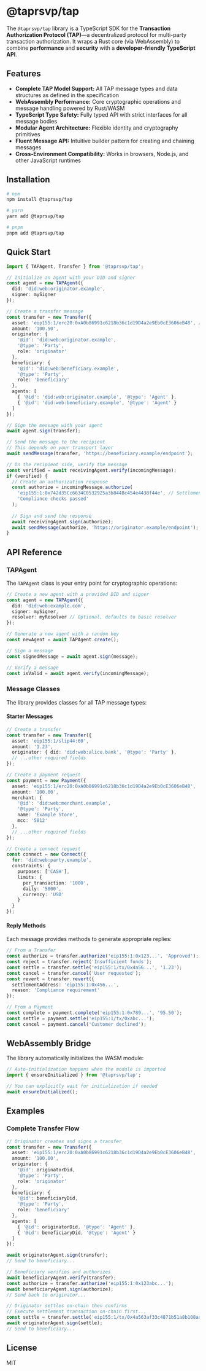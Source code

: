 # @taprsvp/tap

The `@taprsvp/tap` library is a TypeScript SDK for the **Transaction Authorization Protocol (TAP)**—a decentralized protocol for multi-party transaction authorization. It wraps a Rust core (via WebAssembly) to combine **performance** and **security** with a **developer-friendly TypeScript API**.

## Features

- **Complete TAP Model Support:** All TAP message types and data structures as defined in the specification
- **WebAssembly Performance:** Core cryptographic operations and message handling powered by Rust/WASM
- **TypeScript Type Safety:** Fully typed API with strict interfaces for all message bodies
- **Modular Agent Architecture:** Flexible identity and cryptography primitives
- **Fluent Message API:** Intuitive builder pattern for creating and chaining messages
- **Cross-Environment Compatibility:** Works in browsers, Node.js, and other JavaScript runtimes

## Installation

```bash
# npm
npm install @taprsvp/tap

# yarn
yarn add @taprsvp/tap

# pnpm
pnpm add @taprsvp/tap
```

## Quick Start

```typescript
import { TAPAgent, Transfer } from '@taprsvp/tap';

// Initialize an agent with your DID and signer
const agent = new TAPAgent({
  did: 'did:web:originator.example',
  signer: mySigner
});

// Create a transfer message
const transfer = new Transfer({
  asset: 'eip155:1/erc20:0xA0b86991c6218b36c1d19D4a2e9Eb0cE3606eB48', // USDC
  amount: '100.50',
  originator: { 
    '@id': 'did:web:originator.example', 
    '@type': 'Party',
    role: 'originator' 
  },
  beneficiary: { 
    '@id': 'did:web:beneficiary.example', 
    '@type': 'Party',
    role: 'beneficiary' 
  },
  agents: [
    { '@id': 'did:web:originator.example', '@type': 'Agent' },
    { '@id': 'did:web:beneficiary.example', '@type': 'Agent' }
  ]
});

// Sign the message with your agent
await agent.sign(transfer);

// Send the message to the recipient
// This depends on your transport layer
await sendMessage(transfer, 'https://beneficiary.example/endpoint');

// On the recipient side, verify the message
const verified = await receivingAgent.verify(incomingMessage);
if (verified) {
  // Create an authorization response
  const authorize = incomingMessage.authorize(
    'eip155:1:0x742d35Cc6634C0532925a3b844Bc454e4438f44e', // Settlement address
    'Compliance checks passed'
  );
  
  // Sign and send the response
  await receivingAgent.sign(authorize);
  await sendMessage(authorize, 'https://originator.example/endpoint');
}
```

## API Reference

### TAPAgent

The `TAPAgent` class is your entry point for cryptographic operations:

```typescript
// Create a new agent with a provided DID and signer
const agent = new TAPAgent({
  did: 'did:web:example.com',
  signer: mySigner,
  resolver: myResolver // Optional, defaults to basic resolver
});

// Generate a new agent with a random key
const newAgent = await TAPAgent.create();

// Sign a message
const signedMessage = await agent.sign(message);

// Verify a message
const isValid = await agent.verify(incomingMessage);
```

### Message Classes

The library provides classes for all TAP message types:

#### Starter Messages

```typescript
// Create a transfer
const transfer = new Transfer({
  asset: 'eip155:1/slip44:60',
  amount: '1.23',
  originator: { did: 'did:web:alice.bank', '@type': 'Party' },
  // ...other required fields
});

// Create a payment request
const payment = new Payment({
  asset: 'eip155:1/erc20:0xA0b86991c6218b36c1d19D4a2e9Eb0cE3606eB48',
  amount: '100.00',
  merchant: { 
    '@id': 'did:web:merchant.example', 
    '@type': 'Party',
    name: 'Example Store', 
    mcc: '5812'
  },
  // ...other required fields
});

// Create a connect request
const connect = new Connect({
  for: 'did:web:party.example',
  constraints: {
    purposes: ['CASH'],
    limits: {
      per_transaction: '1000',
      daily: '5000',
      currency: 'USD'
    }
  }
});
```

#### Reply Methods

Each message provides methods to generate appropriate replies:

```typescript
// From a Transfer
const authorize = transfer.authorize('eip155:1:0x123...', 'Approved');
const reject = transfer.reject('Insufficient funds');
const settle = transfer.settle('eip155:1/tx/0x4a56...', '1.23');
const cancel = transfer.cancel('User requested');
const revert = transfer.revert({
  settlementAddress: 'eip155:1:0x456...',
  reason: 'Compliance requirement'
});

// From a Payment
const complete = payment.complete('eip155:1:0x789...', '95.50');
const settle = payment.settle('eip155:1/tx/0xabc...');
const cancel = payment.cancel('Customer declined');
```

## WebAssembly Bridge

The library automatically initializes the WASM module:

```typescript
// Auto-initialization happens when the module is imported
import { ensureInitialized } from '@taprsvp/tap';

// You can explicitly wait for initialization if needed
await ensureInitialized();
```

## Examples

### Complete Transfer Flow

```typescript
// Originator creates and signs a transfer
const transfer = new Transfer({
  asset: 'eip155:1/erc20:0xA0b86991c6218b36c1d19D4a2e9Eb0cE3606eB48',
  amount: '100.00',
  originator: { 
    '@id': originatorDid, 
    '@type': 'Party', 
    role: 'originator' 
  },
  beneficiary: { 
    '@id': beneficiaryDid, 
    '@type': 'Party', 
    role: 'beneficiary' 
  },
  agents: [
    { '@id': originatorDid, '@type': 'Agent' },
    { '@id': beneficiaryDid, '@type': 'Agent' }
  ]
});

await originatorAgent.sign(transfer);
// Send to beneficiary...

// Beneficiary verifies and authorizes
await beneficiaryAgent.verify(transfer);
const authorize = transfer.authorize('eip155:1:0x123abc...');
await beneficiaryAgent.sign(authorize);
// Send back to originator...

// Originator settles on-chain then confirms
// Execute settlement transaction on-chain first...
const settle = transfer.settle('eip155:1/tx/0x4a563af33c4871b51a8b108aa2fe1dd5280a30df');
await originatorAgent.sign(settle);
// Send to beneficiary...
```

## License

MIT